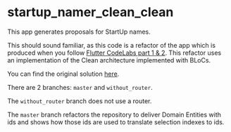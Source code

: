 # startup_namer_clean_clean

This app generates proposals for StartUp names. 

This should sound familiar, as this code is a refactor of the app which is produced when you follow [Flutter CodeLabs part 1 & 2](https://flutter.dev/docs/codelabs). This refactor uses an implementation of the Clean architecture implemented with BLoCs.

You can find the original solution [here](https://github.com/flutter/codelabs/blob/codelab/startup_namer/step8_themes/lib/main.dart).

There are 2 branches: `master` and `without_router`. 

The `without_router` branch does not use a router. 

The `master` branch refactors the repository to deliver Domain Entities with ids and shows how those ids are used to translate selection indexes to ids. 

